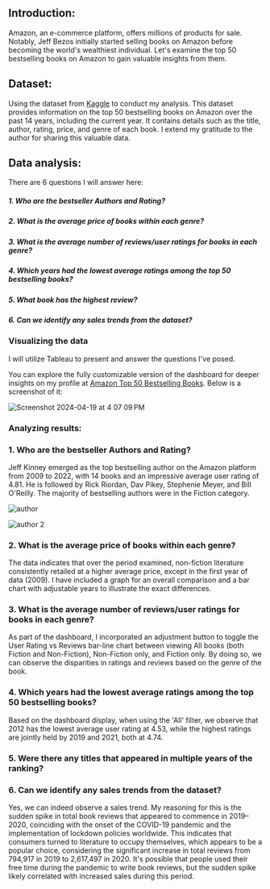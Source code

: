## Introduction:
Amazon, an e-commerce platform, offers millions of products for sale. Notably, Jeff Bezos initially started selling books on Amazon before becoming the world's wealthiest individual. Let's examine the top 50 bestselling books on Amazon to gain valuable insights from them.

## Dataset:
Using the dataset from [Kaggle](https://www.kaggle.com/datasets/chriskachmar/amazon-top-50-bestselling-books-2009-2022) to conduct my analysis. This dataset provides information on the top 50 bestselling books on Amazon over the past 14 years, including the current year. It contains details such as the title, author, rating, price, and genre of each book. I extend my gratitude to the author for sharing this valuable data.

## Data analysis:
There are 6 questions I will answer here:

##### 1. Who are the bestseller Authors and Rating?
##### 2. What is the average price of books within each genre?
##### 3. What is the average number of reviews/user ratings for books in each genre?
##### 4. Which years had the lowest average ratings among the top 50 bestselling books?
##### 5. What book has the highest review?
##### 6. Can we identify any sales trends from the dataset?

###  Visualizing the data
I will utilize Tableau to present and answer the questions I've posed.

You can explore the fully customizable version of the dashboard for deeper insights on my profile at [Amazon Top 50 Bestselling Books](https://public.tableau.com/app/profile/clara.bach/viz/AmazonTop50Bestsellingbooks2009-2022/Dashboard12#1). Below is a screenshot of it:

![Screenshot 2024-04-19 at 4 07 09 PM](https://github.com/bachbaongan/Portfolio_Data/assets/144385168/a1f5d5bc-b5a2-44d4-a34c-d4e96f93e20f)

### Analyzing results:
### 1. Who are the bestseller Authors and Rating?
Jeff Kinney emerged as the top bestselling author on the Amazon platform from 2009 to 2022, with 14 books and an impressive average user rating of 4.81. He is followed by Rick Riordan, Dav Pikey, Stephenie Meyer, and Bill O'Reilly. 
The majority of bestselling authors were in the Fiction category. 

![author](https://github.com/bachbaongan/Portfolio_Data/assets/144385168/3cef0553-e46f-490d-9d49-c19a13b03238)


![author 2](https://github.com/bachbaongan/Portfolio_Data/assets/144385168/3c93748f-fb94-4c9e-aaa7-7e27c65d1a9d)

### 2. What is the average price of books within each genre?
The data indicates that over the period examined, non-fiction literature consistently retailed at a higher average price, except in the first year of data (2009). I have included a graph for an overall comparison and a bar chart with adjustable years to illustrate the exact differences.


### 3. What is the average number of reviews/user ratings  for books in each genre?
As part of the dashboard, I incorporated an adjustment button to toggle the User Rating vs Reviews bar-line chart between viewing All books (both Fiction and Non-Fiction), Non-Fiction only, and Fiction only. By doing so, we can observe the disparities in ratings and reviews based on the genre of the book.

### 4. Which years had the lowest average ratings among the top 50 bestselling books?
Based on the dashboard display, when using the 'All' filter, we observe that 2012 has the lowest average user rating at 4.53, while the highest ratings are jointly held by 2019 and 2021, both at 4.74.

### 5. Were there any titles that appeared in multiple years of the ranking?

### 6. Can we identify any sales trends from the dataset?
Yes, we can indeed observe a sales trend. My reasoning for this is the sudden spike in total book reviews that appeared to commence in 2019–2020, coinciding with the onset of the COVID-19 pandemic and the implementation of lockdown policies worldwide.
This indicates that consumers turned to literature to occupy themselves, which appears to be a popular choice, considering the significant increase in total reviews from 794,917 in 2019 to 2,617,497 in 2020. It's possible that people used their free time during the pandemic to write book reviews, but the sudden spike likely correlated with increased sales during this period.
